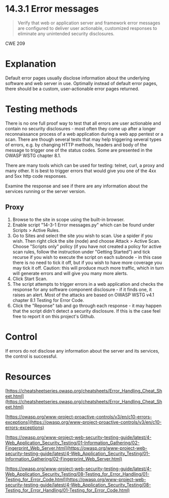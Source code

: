 # 14.3.1 Error messages

> Verify that web or application server and framework error messages are configured to deliver user actionable, customized responses to eliminate any unintended security disclosures.

CWE 209

# Explanation

Default error pages usually disclose information about the underlying software and web server in use. Optimally instead of default error pages, there should be a custom, user-actionable error pages returned. 

# Testing methods

There is no one full proof way to test that all errors are user actionable and contain no security disclosures - most often they come up after a longer reconnaissance process of a web application during a web app pentest or a scan. There are though several tests that may help triggering several types of errors, e.g. by changing HTTP methods, headers and body of the message to trigger one of the status codes. Some are presented in the OWASP WSTG chapter 8.1.

There are many tools which can be used for testing: telnet, curl, a proxy and many other. It is best to trigger errors that would give you one of the 4xx and 5xx http code responses. 

Examine the response and see if there are any information about the services running or the server version.

## Proxy

1. Browse to the site in scope using the built-in browser. 
2. Enable script "14-3-1 Error messages.py" which can be found under Scripts > Active Rules. 
3. Go to Sites and select the site you wish to scan. Use a spider if you wish. Then right click the site (node) and choose Attack > Active Scan. Choose "Scripts only" policy (if you have not created a policy for active scan rules, follow the instruction under "Getting Started") and tick recurse if you wish to execute the script on each subnode - in this case there is no need to tick it off, but if you wish to have more coverage you may tick it off. Caution: this will produce much more traffic, which in turn will generate errors and will give you many more alerts.
4. Click Start Scan.
5. The script attempts to trigger errors in a web application and checks the response for any software component disclosure - if it finds one, it raises an alert. Most of the attacks are based on OWASP WSTG v4.1 chapter 8.1 Testing for Error Code.
6. Click  the "Reponse" tab and go through each response - it may happen that the script didn't detect a security disclosure. If this is the case feel free to report it on this project's Github.

# Control

If errors do not disclose any information about the server and its services, the control is successful.

# Resources

[https://cheatsheetseries.owasp.org/cheatsheets/Error_Handling_Cheat_Sheet.html](https://cheatsheetseries.owasp.org/cheatsheets/Error_Handling_Cheat_Sheet.html)

[https://owasp.org/www-project-proactive-controls/v3/en/c10-errors-exceptions](https://owasp.org/www-project-proactive-controls/v3/en/c10-errors-exceptions)

[https://owasp.org/www-project-web-security-testing-guide/latest/4-Web_Application_Security_Testing/01-Information_Gathering/02-Fingerprint_Web_Server.html](https://owasp.org/www-project-web-security-testing-guide/latest/4-Web_Application_Security_Testing/01-Information_Gathering/02-Fingerprint_Web_Server.html)

[https://owasp.org/www-project-web-security-testing-guide/latest/4-Web_Application_Security_Testing/08-Testing_for_Error_Handling/01-Testing_for_Error_Code.html](https://owasp.org/www-project-web-security-testing-guide/latest/4-Web_Application_Security_Testing/08-Testing_for_Error_Handling/01-Testing_for_Error_Code.html)